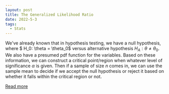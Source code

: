 ```yaml
---
layout: post
title: The Generalized Likelihood Ratio
date: 2022-5-3
tags:
  - Stats
---
```


We've already known that in hypothesis testing, we have a null hypothesis, where $ H_0: \theta = \theta_0$ versus alternative hypothesis $H_A: \theta \neq \theta_0$. We also have a presumed pdf function for the variables. Based on these information, we can construct a critical point/region when whatever level of significance $\alpha$ is given. Then if a sample of size $n$ comes in, we can use the sample mean to decide if we accept the null hypothesis or reject it based on whether it falls within the critical region or not.

<a href="/pdf/GLRT.pdf" target="_blank">Read more</a>

